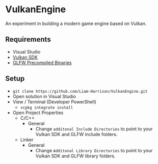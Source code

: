 # VulkanEngine
 An experiment in building a modern game engine based on Vulkan.

## Requirements
- Visual Studio
- [Vulkan SDK](https://vulkan.lunarg.com/)
- [GLFW Precompiled Binaries](https://www.glfw.org/download.html)

## Setup
- `git clone https://github.com/Liam-Harrison/VulkanEngine.git`
- Open solution in Visual Studio
- View / Terminal (Developer PowerShell)
  - `vcpkg integrate install`
- Open Project Properties
  - C/C++
    - General
       - Change `additonal Include Directories` to point to your Vulkan SDK and GLFW include folders.
  - Linker
    - General
      - Change `Additonal Library Directories` to point to your Vulkan SDK and GLFW library folders.
